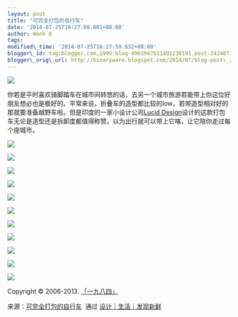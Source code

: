 ```yaml
--- 
layout: post 
title: "可完全打包的自行车" 
date: '2014-07-25T16:27:00.001+08:00' 
author: Wenh Q
tags:
modified\_time: '2014-07-25T16:27:59.632+08:00' 
blogger\_id: tag:blogger.com,1999:blog-4961947611491238191.post-2424871813754057429
blogger\_orig\_url: http://binaryware.blogspot.com/2014/07/blog-post\_25.html
---
```

![](https://images-blogger-opensocial.googleusercontent.com/gadgets/proxy?url=http%3A%2F%2Fsince1984.qiniudn.com%2Fwp-content%2Fuploads%2F2014%2F07%2FLucidDesign01.jpg&container=blogger&gadget=a&rewriteMime=image%2F*)



你若是平时喜欢骑脚踏车在城市间转悠的话，去另一个城市旅游若能带上你这位好朋友想必也是极好的。平常来说，折叠车的造型都比较的low，若带造型相对好的那就要准备越野车啦。但是印度的一家小设计公司[Lucid
Design](http://www.lucid.co.in/)设计的这款打包车无论是造型还是拆卸度都值得称赞。以为出行就可以带上它咯，让它陪你走过每个座城市。







![](https://images-blogger-opensocial.googleusercontent.com/gadgets/proxy?url=http%3A%2F%2Fsince1984.qiniudn.com%2Fwp-content%2Fuploads%2F2014%2F07%2FLucidDesign02.jpg&container=blogger&gadget=a&rewriteMime=image%2F*)



![](https://images-blogger-opensocial.googleusercontent.com/gadgets/proxy?url=http%3A%2F%2Fsince1984.qiniudn.com%2Fwp-content%2Fuploads%2F2014%2F07%2FLucidDesign03.jpg&container=blogger&gadget=a&rewriteMime=image%2F*)



![](https://images-blogger-opensocial.googleusercontent.com/gadgets/proxy?url=http%3A%2F%2Fsince1984.qiniudn.com%2Fwp-content%2Fuploads%2F2014%2F07%2FLucidDesign04.jpg&container=blogger&gadget=a&rewriteMime=image%2F*)



![](https://images-blogger-opensocial.googleusercontent.com/gadgets/proxy?url=http%3A%2F%2Fsince1984.qiniudn.com%2Fwp-content%2Fuploads%2F2014%2F07%2FLucidDesign04650x365.png&container=blogger&gadget=a&rewriteMime=image%2F*)



![](https://images-blogger-opensocial.googleusercontent.com/gadgets/proxy?url=http%3A%2F%2Fsince1984.qiniudn.com%2Fwp-content%2Fuploads%2F2014%2F07%2FLucidDesign05.jpg&container=blogger&gadget=a&rewriteMime=image%2F*)



![](https://images-blogger-opensocial.googleusercontent.com/gadgets/proxy?url=http%3A%2F%2Fsince1984.qiniudn.com%2Fwp-content%2Fuploads%2F2014%2F07%2FLucidDesign06.jpg&container=blogger&gadget=a&rewriteMime=image%2F*)



![](https://images-blogger-opensocial.googleusercontent.com/gadgets/proxy?url=http%3A%2F%2Fsince1984.qiniudn.com%2Fwp-content%2Fuploads%2F2014%2F07%2FLucidDesign07.jpg&container=blogger&gadget=a&rewriteMime=image%2F*)



![](https://images-blogger-opensocial.googleusercontent.com/gadgets/proxy?url=http%3A%2F%2Fsince1984.qiniudn.com%2Fwp-content%2Fuploads%2F2014%2F07%2FLucidDesign08.jpg&container=blogger&gadget=a&rewriteMime=image%2F*)



![](https://images-blogger-opensocial.googleusercontent.com/gadgets/proxy?url=http%3A%2F%2Fsince1984.qiniudn.com%2Fwp-content%2Fuploads%2F2014%2F07%2FLucidDesign09.jpg&container=blogger&gadget=a&rewriteMime=image%2F*)



![](https://images-blogger-opensocial.googleusercontent.com/gadgets/proxy?url=http%3A%2F%2Fsince1984.qiniudn.com%2Fwp-content%2Fuploads%2F2014%2F07%2FLucidDesign10.jpg&container=blogger&gadget=a&rewriteMime=image%2F*)



![](https://images-blogger-opensocial.googleusercontent.com/gadgets/proxy?url=http%3A%2F%2Fsince1984.qiniudn.com%2Fwp-content%2Fuploads%2F2014%2F07%2FLucidDesign11.jpg&container=blogger&gadget=a&rewriteMime=image%2F*)



Copyright © 2006-2013. [「一九八四」](http://since1984.cn/)
<div>




</div>

<div>

来源：[可完全打包的自行车](http://since1984.cn/post/2014-07-18/bike-in-a-bag)  通过 [设计｜生活｜发现新鲜](http://since1984.cn/)

</div>
